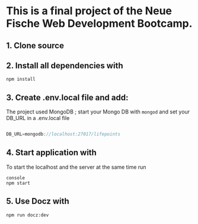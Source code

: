 # This is a final project of the Neue Fische Web Development Bootcamp.

## 1. Clone source

## 2. Install all dependencies with

```console
npm install
```

## 3. Create .env.local file and add:
The project used MongoDB ; start your Mongo DB with `mongod` and set your DB_URL in a .env.local file
```js

DB_URL=mongodb://localhost:27017/lifepoints

```

## 4. Start application with
To start the localhost and the server at the same time run
```
console
npm start
```

## 5. Use Docz with

```console
npm run docz:dev
```

